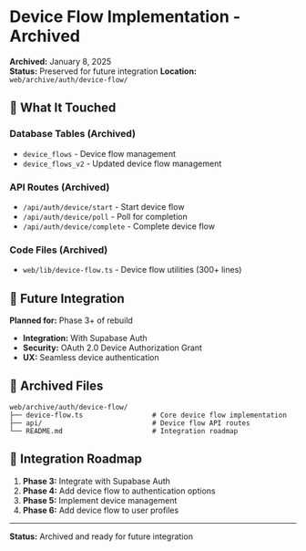 # Device Flow Implementation - Archived

**Archived:** January 8, 2025  
**Status:** Preserved for future integration
**Location:** `web/archive/auth/device-flow/`

## 🎯 **What It Touched**

### **Database Tables (Archived)**
- `device_flows` - Device flow management
- `device_flows_v2` - Updated device flow management

### **API Routes (Archived)**
- `/api/auth/device/start` - Start device flow
- `/api/auth/device/poll` - Poll for completion
- `/api/auth/device/complete` - Complete device flow

### **Code Files (Archived)**
- `web/lib/device-flow.ts` - Device flow utilities (300+ lines)

## 🔄 **Future Integration**

**Planned for:** Phase 3+ of rebuild
- **Integration:** With Supabase Auth
- **Security:** OAuth 2.0 Device Authorization Grant
- **UX:** Seamless device authentication

## 📝 **Archived Files**

```
web/archive/auth/device-flow/
├── device-flow.ts                 # Core device flow implementation
├── api/                           # Device flow API routes
└── README.md                      # Integration roadmap
```

## 🎯 **Integration Roadmap**

1. **Phase 3:** Integrate with Supabase Auth
2. **Phase 4:** Add device flow to authentication options
3. **Phase 5:** Implement device management
4. **Phase 6:** Add device flow to user profiles

---

**Status:** Archived and ready for future integration
